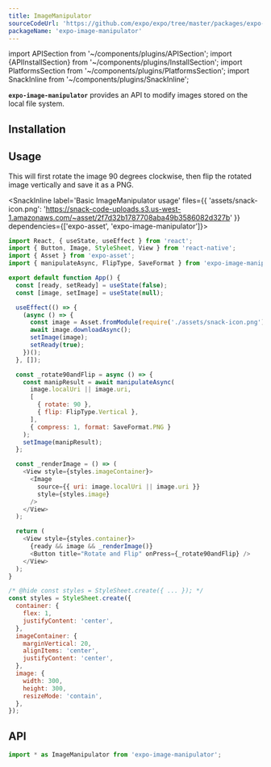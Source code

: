 ```yaml
---
title: ImageManipulator
sourceCodeUrl: 'https://github.com/expo/expo/tree/master/packages/expo-image-manipulator'
packageName: 'expo-image-manipulator'
---
```


import APISection from '~/components/plugins/APISection';
import {APIInstallSection} from '~/components/plugins/InstallSection';
import PlatformsSection from '~/components/plugins/PlatformsSection';
import SnackInline from '~/components/plugins/SnackInline';

**`expo-image-manipulator`** provides an API to modify images stored on the local file system.

<PlatformsSection android emulator ios simulator web />

## Installation

<APIInstallSection />

## Usage

This will first rotate the image 90 degrees clockwise, then flip the rotated image vertically and save it as a PNG.

<SnackInline
label='Basic ImageManipulator usage'
files={{
    'assets/snack-icon.png': 'https://snack-code-uploads.s3.us-west-1.amazonaws.com/~asset/2f7d32b1787708aba49b3586082d327b'
  }}
dependencies={['expo-asset', 'expo-image-manipulator']}>

```js
import React, { useState, useEffect } from 'react';
import { Button, Image, StyleSheet, View } from 'react-native';
import { Asset } from 'expo-asset';
import { manipulateAsync, FlipType, SaveFormat } from 'expo-image-manipulator';

export default function App() {
  const [ready, setReady] = useState(false);
  const [image, setImage] = useState(null);

  useEffect(() => {
    (async () => {
      const image = Asset.fromModule(require('./assets/snack-icon.png'));
      await image.downloadAsync();
      setImage(image);
      setReady(true);
    })();
  }, []);

  const _rotate90andFlip = async () => {
    const manipResult = await manipulateAsync(
      image.localUri || image.uri,
      [
        { rotate: 90 },
        { flip: FlipType.Vertical },
      ],
      { compress: 1, format: SaveFormat.PNG }
    );
    setImage(manipResult);
  };

  const _renderImage = () => (
    <View style={styles.imageContainer}>
      <Image
        source={{ uri: image.localUri || image.uri }}
        style={styles.image}
      />
    </View>
  );

  return (
    <View style={styles.container}>
      {ready && image && _renderImage()}
      <Button title="Rotate and Flip" onPress={_rotate90andFlip} />
    </View>
  );
}

/* @hide const styles = StyleSheet.create({ ... }); */
const styles = StyleSheet.create({
  container: {
    flex: 1,
    justifyContent: 'center',
  },
  imageContainer: {
    marginVertical: 20,
    alignItems: 'center',
    justifyContent: 'center',
  },
  image: {
    width: 300,
    height: 300,
    resizeMode: 'contain',
  },
});
```

</SnackInline>

## API

```js
import * as ImageManipulator from 'expo-image-manipulator';
```

<APISection packageName="expo-image-manipulator" apiName="ImageManipulator"/>